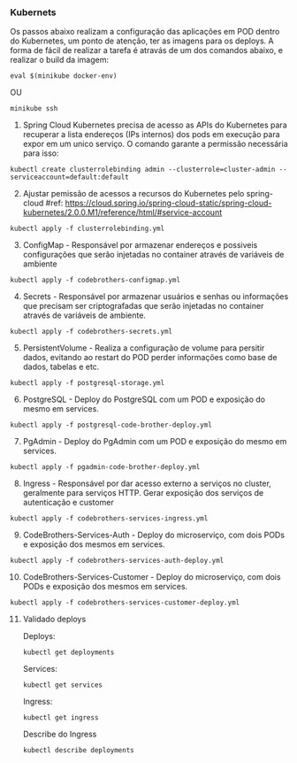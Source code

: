 ### Kubernets

Os passos abaixo realizam a configuração das aplicações em POD dentro do Kubernetes, um ponto de atenção, ter as imagens para os deploys. A forma de fácil de realizar a tarefa é atravás de um dos comandos abaixo, e realizar o build da imagem:

```
eval $(minikube docker-env)
```

OU

```
minikube ssh
```

1. Spring Cloud Kubernetes precisa de acesso as APIs do Kubernetes para recuperar a lista endereços (IPs internos) dos pods em execução para expor em um unico serviço. O comando garante a permissão necessária para isso:

```
kubectl create clusterrolebinding admin --clusterrole=cluster-admin --serviceaccount=default:default
```

2. Ajustar pemissão de acessos a recursos do Kubernetes pelo spring-cloud
#ref: https://cloud.spring.io/spring-cloud-static/spring-cloud-kubernetes/2.0.0.M1/reference/html/#service-account

```
kubectl apply -f clusterrolebinding.yml
```

3. ConfigMap - Responsável por armazenar endereços e possiveis configurações que serão injetadas no container através de variáveis de ambiente

```
kubectl apply -f codebrothers-configmap.yml
```

4. Secrets - Responsável por armazenar usuários e senhas ou informações que precisam ser criptografadas que serão injetadas no container através de variáveis de ambiente.

```
kubectl apply -f codebrothers-secrets.yml
```

5. PersistentVolume - Realiza a configuração de volume para persitir dados, evitando ao restart do POD perder informações como base de dados, tabelas e etc.

```
kubectl apply -f postgresql-storage.yml
```

6. PostgreSQL - Deploy do PostgreSQL com um POD e exposição do mesmo em services.

```
kubectl apply -f postgresql-code-brother-deploy.yml
```

7. PgAdmin - Deploy do PgAdmin com um POD e exposição do mesmo em services.

```
kubectl apply -f pgadmin-code-brother-deploy.yml
```

8. Ingress - Responsável por dar acesso externo a serviços no cluster, geralmente para serviços HTTP. Gerar exposição dos serviços de autenticação e customer

```
kubectl apply -f codebrothers-services-ingress.yml
```

9. CodeBrothers-Services-Auth - Deploy do microserviço, com dois PODs e exposição dos mesmos em services. 

```
kubectl apply -f codebrothers-services-auth-deploy.yml
```

10. CodeBrothers-Services-Customer - Deploy do microserviço, com dois PODs e exposição dos mesmos em services. 

```
kubectl apply -f codebrothers-services-customer-deploy.yml
```

11. Validado deploys

    Deploys:

    ```
    kubectl get deployments
    ```

    Services:

    ```
    kubectl get services
    ```

    Ingress:

    ```
    kubectl get ingress
    ```

    Describe do Ingress

    ```
    kubectl describe deployments
    ```
